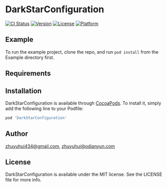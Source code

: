 # DarkStarConfiguration

[![CI Status](https://img.shields.io/travis/zhuyuhui434@gmail.com/DarkStarConfiguration.svg?style=flat)](https://travis-ci.org/zhuyuhui434@gmail.com/DarkStarConfiguration)
[![Version](https://img.shields.io/cocoapods/v/DarkStarConfiguration.svg?style=flat)](https://cocoapods.org/pods/DarkStarConfiguration)
[![License](https://img.shields.io/cocoapods/l/DarkStarConfiguration.svg?style=flat)](https://cocoapods.org/pods/DarkStarConfiguration)
[![Platform](https://img.shields.io/cocoapods/p/DarkStarConfiguration.svg?style=flat)](https://cocoapods.org/pods/DarkStarConfiguration)

## Example

To run the example project, clone the repo, and run `pod install` from the Example directory first.

## Requirements

## Installation

DarkStarConfiguration is available through [CocoaPods](https://cocoapods.org). To install
it, simply add the following line to your Podfile:

```ruby
pod 'DarkStarConfiguration'
```

## Author

zhuyuhui434@gmail.com, zhuyuhui@odianyun.com

## License

DarkStarConfiguration is available under the MIT license. See the LICENSE file for more info.
